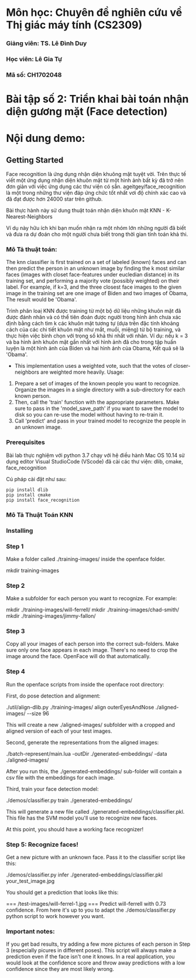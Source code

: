 # Môn học: Chuyên đề nghiên cứu về Thị giác máy tính (CS2309)

### Giảng viên: TS. Lê Đình Duy

### Học viên: Lê Gia Tự

### Mã số: CH1702048
# Bài tập số 2: Triển khai bài toán nhận diện gương mặt (Face detection)
# Nội dung demo:



## Getting Started

Face recognition là ứng dụng nhận diện khuông mặt tuyệt vời. Trên thực tế viết một ứng dụng nhận diện khuôn mặt từ một hình ảnh bất kỳ đã trở nên đơn giản với việc ứng dụng các thư viện có sẵn.
ageitgey/face_recognition là một trong những thư viện đáp ứng chức tốt nhất vơi độ chính xác cao và đã đạt được hơn 24000 star trên github.

Bài thực hành này sử dung thuật toán nhận diện khuôn mặt KNN - K-Nearest-Neighbors 

Ví dụ này hữu ích khi bạn muốn nhận ra một nhóm lớn những người đã biết và đưa ra dự đoán cho một người chưa biết trong thời gian tính toán khả thi.

### Mô Tả thuật toán:
The knn classifier is first trained on a set of labeled (known) faces and can then predict the person
in an unknown image by finding the k most similar faces (images with closet face-features under eucledian distance)
in its training set, and performing a majority vote (possibly weighted) on their label.
For example, if k=3, and the three closest face images to the given image in the training set are one image of Biden
and two images of Obama, The result would be 'Obama'.

Trình phân loaị KNN được training từ một bộ dữ liệu những khuôn mặt đã được đánh nhãn và có thể tiên đoán được người trong hình ảnh chưa xác định bằng cách tìm k các khuôn mặt tương tự (dựa trên đặc tính khoảng cách của các chi tiết khuôn mặt như mắt, muổi, miệng) từ bộ training, và thực hiện việc bình chọn với trọng số khả thi nhất với nhãn.
Ví dụ: 
nếu k = 3 và ba hình ảnh khuôn mặt gần nhất với hình ảnh đã cho trong tập huấn luyện là một hình ảnh của Biden và hai hình ảnh của Obama, Kết quả sẽ là 'Obama'.

* This implementation uses a weighted vote, such that the votes of closer-neighbors are weighted more heavily.
Usage:
1. Prepare a set of images of the known people you want to recognize. Organize the images in a single directory
   with a sub-directory for each known person.
2. Then, call the 'train' function with the appropriate parameters. Make sure to pass in the 'model_save_path' if you
   want to save the model to disk so you can re-use the model without having to re-train it.
3. Call 'predict' and pass in your trained model to recognize the people in an unknown image.


### Prerequisites

Bài lab thực nghiệm với python 3.7 chạy với hệ điều hành Mac OS 10.14 sử dụng editor Visual StudioCode (VScode)
đã cài các thư viện: dlib, cmake, face_recognition

Cú pháp cài đặt như sau: 
```
pip install dlib
pip install cmake
pip install face_recognition
```
### Mô Tả Thuật Toán KNN

### Installing
### Step 1
Make a folder called ./training-images/ inside the openface folder.

mkdir training-images
### Step 2
Make a subfolder for each person you want to recognize. For example:

mkdir ./training-images/will-ferrell/
mkdir ./training-images/chad-smith/
mkdir ./training-images/jimmy-fallon/
### Step 3
Copy all your images of each person into the correct sub-folders. Make sure only one face appears in each image. There's no need to crop the image around the face. OpenFace will do that automatically.

### Step 4
Run the openface scripts from inside the openface root directory:

First, do pose detection and alignment:

./util/align-dlib.py ./training-images/ align outerEyesAndNose ./aligned-images/ --size 96

This will create a new ./aligned-images/ subfolder with a cropped and aligned version of each of your test images.

Second, generate the representations from the aligned images:

./batch-represent/main.lua -outDir ./generated-embeddings/ -data ./aligned-images/

After you run this, the ./generated-embeddings/ sub-folder will contain a csv file with the embeddings for each image.

Third, train your face detection model:

./demos/classifier.py train ./generated-embeddings/

This will generate a new file called ./generated-embeddings/classifier.pkl. This file has the SVM model you'll use to recognize new faces.

At this point, you should have a working face recognizer!

### Step 5: Recognize faces!
Get a new picture with an unknown face. Pass it to the classifier script like this:

./demos/classifier.py infer ./generated-embeddings/classifier.pkl your_test_image.jpg

You should get a prediction that looks like this:

=== /test-images/will-ferrel-1.jpg ===
Predict will-ferrell with 0.73 confidence.
From here it's up to you to adapt the ./demos/classifier.py python script to work however you want.

### Important notes:

If you get bad results, try adding a few more pictures of each person in Step 3 (especially picures in different poses).
This script will always make a prediction even if the face isn't one it knows. In a real application, you would look at the confidence score and throw away predictions with a low confidence since they are most likely wrong.
